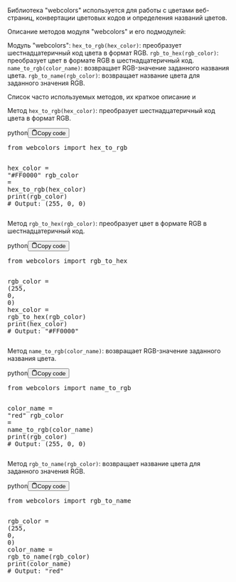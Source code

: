 <p>Библиотека "webcolors" используется для работы с цветами веб-страниц, конвертации цветовых кодов и определения названий цветов.</p>
<p>Описание методов модуля "webcolors" и его подмодулей:</p>
<p>Модуль "webcolors":
<code>hex_to_rgb(hex_color)</code>: преобразует шестнадцатеричный код цвета в формат RGB.
<code>rgb_to_hex(rgb_color)</code>: преобразует цвет в формате RGB в шестнадцатеричный код.
<code>name_to_rgb(color_name)</code>: возвращает RGB-значение заданного названия цвета.
<code>rgb_to_name(rgb_color)</code>: возвращает название цвета для заданного значения RGB.</p>
<p>Список часто используемых методов, их краткое описание и</p>
<p>Метод <code>hex_to_rgb(hex_color)</code>: преобразует шестнадцатеричный код цвета в формат RGB.</p>
<div class="code-element"><div class="lang-line"><text>python</text><button class="copy-button" id="code168b" onclick="copyCode(code168, code168b)"><svg stroke="currentColor" fill="none" stroke-width="2" viewBox="0 0 24 24" stroke-linecap="round" stroke-linejoin="round" class="h-4 w-4" height="1em" width="1em" xmlns="http://www.w3.org/2000/svg"><path d="M16 4h2a2 2 0 0 1 2 2v14a2 2 0 0 1-2 2H6a2 2 0 0 1-2-2V6a2 2 0 0 1 2-2h2"></path><rect x="8" y="2" width="8" height="4" rx="1" ry="1"></rect></svg><text>Copy code</text></button></div><div class="code" id="code168"><div class="highlight"><pre><span></span><span class="kn">from</span> <span class="nn">webcolors</span> <span class="kn">import</span> <span class="n">hex_to_rgb</span>

<span class="n">hex_color</span> <span class="o">=</span> <span class="s2">&quot;#FF0000&quot;</span>
<span class="n">rgb_color</span> <span class="o">=</span> <span class="n">hex_to_rgb</span><span class="p">(</span><span class="n">hex_color</span><span class="p">)</span>
<span class="nb">print</span><span class="p">(</span><span class="n">rgb_color</span><span class="p">)</span>  <span class="c1"># Output: (255, 0, 0)</span>
</pre></div></div></div>

<p>Метод <code>rgb_to_hex(rgb_color)</code>: преобразует цвет в формате RGB в шестнадцатеричный код.</p>
<div class="code-element"><div class="lang-line"><text>python</text><button class="copy-button" id="code169b" onclick="copyCode(code169, code169b)"><svg stroke="currentColor" fill="none" stroke-width="2" viewBox="0 0 24 24" stroke-linecap="round" stroke-linejoin="round" class="h-4 w-4" height="1em" width="1em" xmlns="http://www.w3.org/2000/svg"><path d="M16 4h2a2 2 0 0 1 2 2v14a2 2 0 0 1-2 2H6a2 2 0 0 1-2-2V6a2 2 0 0 1 2-2h2"></path><rect x="8" y="2" width="8" height="4" rx="1" ry="1"></rect></svg><text>Copy code</text></button></div><div class="code" id="code169"><div class="highlight"><pre><span></span><span class="kn">from</span> <span class="nn">webcolors</span> <span class="kn">import</span> <span class="n">rgb_to_hex</span>

<span class="n">rgb_color</span> <span class="o">=</span> <span class="p">(</span><span class="mi">255</span><span class="p">,</span> <span class="mi">0</span><span class="p">,</span> <span class="mi">0</span><span class="p">)</span>
<span class="n">hex_color</span> <span class="o">=</span> <span class="n">rgb_to_hex</span><span class="p">(</span><span class="n">rgb_color</span><span class="p">)</span>
<span class="nb">print</span><span class="p">(</span><span class="n">hex_color</span><span class="p">)</span>  <span class="c1"># Output: &quot;#FF0000&quot;</span>
</pre></div></div></div>

<p>Метод <code>name_to_rgb(color_name)</code>: возвращает RGB-значение заданного названия цвета.</p>
<div class="code-element"><div class="lang-line"><text>python</text><button class="copy-button" id="code170b" onclick="copyCode(code170, code170b)"><svg stroke="currentColor" fill="none" stroke-width="2" viewBox="0 0 24 24" stroke-linecap="round" stroke-linejoin="round" class="h-4 w-4" height="1em" width="1em" xmlns="http://www.w3.org/2000/svg"><path d="M16 4h2a2 2 0 0 1 2 2v14a2 2 0 0 1-2 2H6a2 2 0 0 1-2-2V6a2 2 0 0 1 2-2h2"></path><rect x="8" y="2" width="8" height="4" rx="1" ry="1"></rect></svg><text>Copy code</text></button></div><div class="code" id="code170"><div class="highlight"><pre><span></span><span class="kn">from</span> <span class="nn">webcolors</span> <span class="kn">import</span> <span class="n">name_to_rgb</span>

<span class="n">color_name</span> <span class="o">=</span> <span class="s2">&quot;red&quot;</span>
<span class="n">rgb_color</span> <span class="o">=</span> <span class="n">name_to_rgb</span><span class="p">(</span><span class="n">color_name</span><span class="p">)</span>
<span class="nb">print</span><span class="p">(</span><span class="n">rgb_color</span><span class="p">)</span>  <span class="c1"># Output: (255, 0, 0)</span>
</pre></div></div></div>

<p>Метод <code>rgb_to_name(rgb_color)</code>: возвращает название цвета для заданного значения RGB.</p>
<div class="code-element"><div class="lang-line"><text>python</text><button class="copy-button" id="code171b" onclick="copyCode(code171, code171b)"><svg stroke="currentColor" fill="none" stroke-width="2" viewBox="0 0 24 24" stroke-linecap="round" stroke-linejoin="round" class="h-4 w-4" height="1em" width="1em" xmlns="http://www.w3.org/2000/svg"><path d="M16 4h2a2 2 0 0 1 2 2v14a2 2 0 0 1-2 2H6a2 2 0 0 1-2-2V6a2 2 0 0 1 2-2h2"></path><rect x="8" y="2" width="8" height="4" rx="1" ry="1"></rect></svg><text>Copy code</text></button></div><div class="code" id="code171"><div class="highlight"><pre><span></span><span class="kn">from</span> <span class="nn">webcolors</span> <span class="kn">import</span> <span class="n">rgb_to_name</span>

<span class="n">rgb_color</span> <span class="o">=</span> <span class="p">(</span><span class="mi">255</span><span class="p">,</span> <span class="mi">0</span><span class="p">,</span> <span class="mi">0</span><span class="p">)</span>
<span class="n">color_name</span> <span class="o">=</span> <span class="n">rgb_to_name</span><span class="p">(</span><span class="n">rgb_color</span><span class="p">)</span>
<span class="nb">print</span><span class="p">(</span><span class="n">color_name</span><span class="p">)</span>  <span class="c1"># Output: &quot;red&quot;</span>
</pre></div></div></div>
